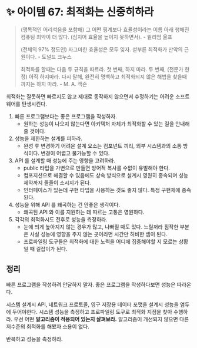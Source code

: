 # ✨ 아이템 67: 최적화는 신중히하라

> (맹목적인 어리석음을 포함해) 그 어떤 핑계보다 효율성이라는 이름 아래 행해진 컴퓨팅 죄악이 더 많다. (심지어 효율을 높이지 못하면서). - 윌리엄 울프
>
> (전체의 97% 정도인) 자그마한 효율성은 모두 잊자. 섣부른 최적화가 만악의 근원이다. - 도널드 크누스
>
> 최적화를 할때는 다음 두 규칙을 따르라. 첫 번째, 하지 마라. 두 번째, (전문가 한정) 아직 하지마라. 다시 말해, 완전히 명백하고 최적화되지 않은 해법을 찾을때까지는 하지 마라. - M. A. 잭슨

최적화는 잘못하면 빠르지도 않고 제대로 동작하지 않으면서 수정하기는 어려운 소프트웨어를 탄생시킨다.

1. 빠른 프로그램보다는 좋은 프로그램을 작성하자.
   - 원하는 성능이 나오지 않는다면 아키텍처 자체가 최적화할 수 있는 길을 안내해줄 것이다.
2. 성능을 제한하는 설계를 피하라.
   - 완성 후 변경하기 어려운 설계 요소는 컴포넌트 끼리, 외부 시스템과의 소통 방식이다. 변경이 어렵고 불가능할 수 있다.
3. API 를 설계할 때 성능에 주는 영향을 고려하라.
   - public 타입을 가변으로 만들면 방어적 복사를 수없이 유발해야 한다.
   - 컴포지션으로 해결할 수 있음에도 상속 방식으로 설계시 영원히 종속되며 성능 제약까지 줄줄이 소시지가 된다.
   - 인터페이스가 있는데 구현 타입을 사용하는 것도 좋지 않다. 특정 구현체에 종속된다.
4. 성능을 위해 API 를 왜곡하는 건 안좋은 생각이다.
   - 왜곡된 API 와 이를 지원하는 데 따르는 고통은 영원하다.
5. 각각의 최적화시도 전후로 성능을 측정하라.
   - 눈에 띄게 높아지지 않는 경우가 많고, 나빠질 때도 있다. 느릴꺼라 짐작한 부분은 사실 성능에 영향을 주지 않는 곳이라면 시간만 허비한 셈이 된다.
   - 프로파일링 도구들은 최적화에 대한 노력을 어디에 집중해야할 지 모르는 상황일 때 길잡이가 된다.

## 정리

빠른 프로그램을 작성하려 안달하지 말자. 좋은 프로그램을 작성하다보면 성능은 따라온다.

시스템 설계시 API, 네트워크 프로토콜, 영구 저장용 데이터 포맷을 설계시 성능을 염두에 두어야한다. 시스템 성능을 측정하고 프로파일링 도구로 최적화 지점을 찾아 수행하라. 우선 어떤 **알고리즘이 적용되어 있는지 살펴보라.** 알고리즘이 개선되지 않으면 다른 저수준의 최적화를 해봤자 소용이 없다.

반복하고 성능을 측정하라.
